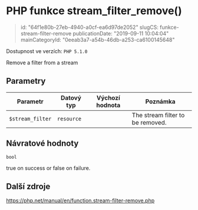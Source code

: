 PHP funkce stream_filter_remove()
================================

> id: "64f1e80b-27eb-4940-a0cf-ea6d97de2052"
> slugCS: funkce-stream-filter-remove
> publicationDate: "2019-09-11 10:04:04"
> mainCategoryId: "0eeab3a7-a54b-46db-a253-ca6100145648"

Dostupnost ve verzích: `PHP 5.1.0`

Remove a filter from a stream


Parametry
--------------

| Parametr | Datový typ | Výchozí hodnota | Poznámka |
|-----|-----|-----|-----|
| `$stream_filter` | `resource` |  | The stream filter to be removed. |


Návratové hodnoty
----------------

`bool`

true on success or false on failure.

Další zdroje
------------

https://php.net/manual/en/function.stream-filter-remove.php

